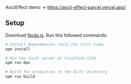 
AsciiEffect demo -> https://ascii-effect-parcel.vercel.app/


## Setup
Download [Node.js](https://nodejs.org/en/download/).
Run this followed commands:

``` bash
# Install dependencies (only the first time)
npm install

# Run the local server at localhost:1234
npm run dev

# Build for production in the dist/ directory
npm run build
```
